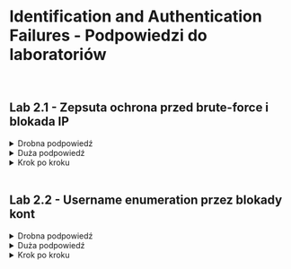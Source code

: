 # Identification and Authentication Failures - Podpowiedzi do laboratoriów

<br/>

## Lab 2.1 - Zepsuta ochrona przed brute-force i blokada IP
<details>
  <summary>Drobna podpowiedź</summary>
  <ol>
    <li>
      Zacznij pracę od zbadania zabezpeczeń przed atakami brute-force. Ominięcie ich to priorytet.
    </li>
  </ol>
</details>

<details>
  <summary>Duża podpowiedź</summary>
  <ol>
    <li>
       Licznik niepoprawnych logowań nie jest dla konta, jest dla adresu IP.
    </li>
    <li>
      Ponownie przydatny będzie tryb ataku "Pitchfork".
    </li>
    <li>
      Blokada IP tym razem nie jest wrażliwa na <code>X-Forwarded-For</code>.
    </li>
  </ol>
</details>

<details>
  <summary>Krok po kroku</summary>
  <ol>
    <li>
      Z włączonym w tle Burpem zbadaj stronę logowania. Zauważ, że po trzech nieudanych próbach logowania z rzędu, Twoje IP zostanie zablokowane,
      ale zwróć również uwagę, że skuteczne zalogowanie się resetuje licznik błędnych logowań.
    </li>
    <li>
      Wstaw błędną nazwę użytkownia i hasło, prześlij zapytanie <code>POST /login</code> do Burp Intrudera. Stwórz atak pitchfork z pozycjami payloadu
      zarówno w parametrze <code>username</code> jak i <code>password</code>.
    </li>
    <li>
      W zakładce "Payloads" wybierz payload set 1. Dodaj listę payloadów, która zmiennie używa Twojej nazwy użytkownika i <code>carlos</code>.
      Upewnij się, że Twoja nazwa użytkownika jest pierwsza oraz że <code>carlos</code> powtarza się przynajmniej 100 razy.
    </li>
    <li>
      Edytuj <a href=https://portswigger.net/web-security/authentication/auth-lab-passwords>listę potencjalnych haseł</a> i wstaw swoje hasło przed każdym.
      Upewnij się, że pozycje Twojego hasła pokrywają się z Twoją nazwą użytkownika na liście nazw użytkownika.
    </li>
    <li>
      Dodaj powyżej opisaną listę jako payload set 2 i rozpocznij atak.
    </li>
    <li>
      Kiedy atak zakończy się, ukryj odpowiedzi o kodzie statusu 200. Pozortuj pozostałe odpowiedzi według pola username.
      Powinna być dokładnie jedna odpowiedź z kodem 302 dla zapytań z nazwą użytkownika <code>carlos</code>. Zanotuj hasło w kolumnie "Payload 2" tego zapytania.
    </li>
    <li>
      Zaloguj się na konto Carlos'a przy użyciu zidentyfikowanego hasła i wejdź na podstronę konta użytkownika w celu rozwiązania laboratorium.
    </li>
  </ol>
</details>

<br/>

## Lab 2.2 - Username enumeration przez blokady kont
<details>
  <summary>Drobna podpowiedź</summary>
  <ol>
    <li>
      Spróbuj wywołać zablokowanie konta i zaobserwuj informacje zwrotne.
      Witryna znów dzieli się zbyt wielką ilością informacji.
    </li>
  </ol>
</details>

<details>
  <summary>Duża podpowiedź</summary>
  <ol>
    <li>
      Zwróć uwagę, że informacje zwrotne przy próbie zablokowania różnią się dla istniejących i nieistniejących kont.
    </li>
    <li>
      Nie zawsze musisz wykorzystywać Burp Intruder, żeby gdzieś się dostać. Możesz go również wykorzystać do szybkiego uruchomienia zabezpieczenia.
    </li>
  </ol>
</details>

<details>
  <summary>Krok po kroku</summary>
  <ol>
    <li>
      Z włączonym w tle Burpem zbadaj stronę logowania i wpisz niepoprawne dane logowania. Prześlij zapytanie <code>POST /login</code> do Burp Intruder.
    </li>
    <li>
      Zależnie od wersji Burpa, z której korzystamy:
      <ul>
        <li>
          W wersji płatnej, bądź dla cierpliwych:
          <ol>
            <li>
              Wybierz typ ataku "Cluster bomb". Dodaj pozycje payloadu do parametru <code>username</code>. Dodaj pustą pozycje payloadu na koniec zapytania
              przez dwukrotne naciśnięcie "Add §". Rezultat powinien wyglądać mniej więcej tak:<br/>
              <code>username=§invalid-username§&password=example§§</code>.
            </li>
            <li>
              W zakładce "Payloads" dodaj <a href="https://portswigger.net/web-security/authentication/auth-lab-usernames">listę nazw użytkownika</a>
              jako payload set 1. W drugim secie wybierz typ "Null payloads" i wybierz opcję generowania 5 payloadów. Rozpocznij atak.
            </li>
            <li>
              W rezultatach, zauważ że jedna z odpowiedzi dla jednej z nazw użytkownika jest dłuższa od pozostałych. Po dokładniejszej inspekcji okazuje się,
              że zawiera inną wiadomość o błędzie: <code>You have made too many incorrect login attempts</code>. Zanotuj odpowiadającą mu nazwę użytkownika.
            </li>
          </ol>
        </li>
        <li>
          W wersji darmowej:
          <ol>
            <li>
              Wybierz typ ataku "Sniper". Dodaj pozycje payloadu do parametru <code>username</code>.
              Rezultat powinien wyglądać mniej więcej tak:<br/>
              <code>username=§invalid-username§&password=example</code>.
            </li>
            <li>
              W zakładce "Payloads" dodaj <a href="https://portswigger.net/web-security/authentication/auth-lab-usernames">listę nazw użytkownika</a>
              jako payload set 1. Pięciokrotnie rozpocznij atak (naciśnij "Start attack" 5 razy po sobie).
            </li>
            <li>
              W rezultatach (najpewniej ataku numer 5), zauważ że jedna z odpowiedzi dla jednej z nazw użytkownika jest dłuższa od pozostałych.
              Po dokładniejszej inspekcji okazuje się, że zawiera inną wiadomość o błędzie: <code>You have made too many incorrect login attempts</code>.
              Zanotuj odpowiadającą mu nazwę użytkownika.
            </li>
          </ol>
        </li>
      </ul>
    </li>
    <li>
      Stwórz nowy atak w Burp Intruder na podstawie zapytania na <code>POST /login</code>, ale tym razem typu "Sniper".
      Ustaw parametr <code>username</code> na zanotowany i dodaj pozycje payloadu do parametru <code>password</code>.
    </li>
    <li>
      Ustaw <a href=https://portswigger.net/web-security/authentication/auth-lab-passwords>listę potencjalnych haseł</a> jako payload set 1.
      Stwórz zasadę Grep, która wyodrębni nam wiadomość o błędzie. Rozpocznij atak.
    </li>
    <li>
      W rezultatach ataku, popatrz na kolumnę wyników Grepa. Zauważ, że jest tam kilka różnych wiadomości o błędach, ale jedna z odpowiedzi nie zawiera żadnej.
      Zanotuj związane z nią hasło.
    </li>
    <li>
      Poczekaj minutę, żeby pozwolić blokadzie konta na zresetowanie.
      Zaloguj się przy użyciu zidentyfikowanych nazwy użytkownika i hasła i wejdź na podstronę konta użytkownika w celu rozwiązania laboratorium.
    </li>
  </ol>
</details>
